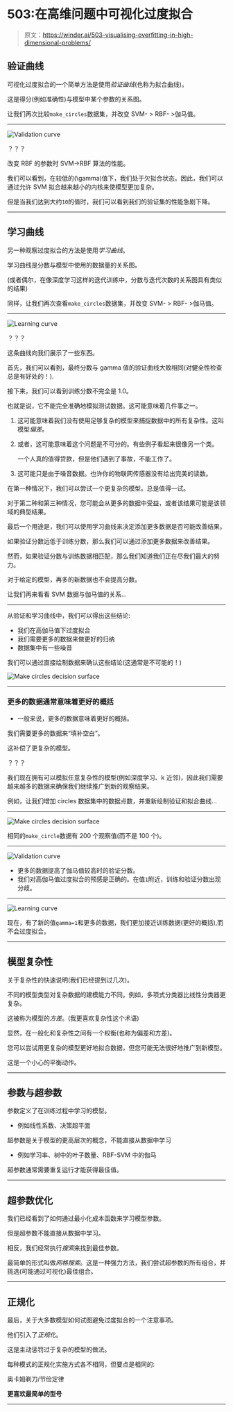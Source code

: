 # 503:在高维问题中可视化过度拟合

> 原文：<https://winder.ai/503-visualising-overfitting-in-high-dimensional-problems/>

## 验证曲线

可视化过度拟合的一个简单方法是使用*验证曲线*(也称为拟合曲线)。

这是得分(例如准确性)与模型中某个参数的关系图。

让我们再次比较`make_circles`数据集，并改变 SVM- > RBF- >伽马值。

* * *

![Validation curve](img/9293e3abfd7d7fb98fb60978688523dc.png)

？？？

改变 RBF 的参数时 SVM->RBF 算法的性能。

我们可以看到，在较低的\(\gamma\)值下，我们处于欠拟合状态。因此，我们可以通过允许 SVM 拟合越来越小的内核来使模型更加复杂。

但是当我们达到大约`10`的值时，我们可以看到我们的验证集的性能急剧下降。

* * *

## 学习曲线

另一种观察过度拟合的方法是使用*学习曲线*。

学习曲线是分数与模型中使用的数据量的关系图。

(或者偶尔，在像深度学习这样的迭代训练中，分数与迭代次数的关系图具有类似的结果)

同样，让我们再次查看`make_circles`数据集，并改变 SVM- > RBF- >伽马值。

* * *

![Learning curve](img/5f0177a9eff01ff5a4e44e3ddccf7c3a.png)

？？？

这条曲线向我们展示了一些东西。

首先，我们可以看到，最终分数与 gamma 值的验证曲线大致相同(对健全性检查总是有好处的！).

接下来，我们可以看到训练分数不完全是 1.0。

也就是说，它不能完全准确地模拟测试数据。这可能意味着几件事之一。

1.  这可能意味着我们没有使用足够复杂的模型来捕捉数据中的所有复杂性。这叫模型*偏差*。

2.  或者，这可能意味着这个问题是不可分的。有些例子看起来很像另一个类。

    一个人真的值得贷款，但是他们遇到了事故，不能工作了。

3.  这可能只是由于噪音数据。也许你的物联网传感器没有给出完美的读数。

在第一种情况下，我们可以尝试一个更复杂的模型。总是值得一试。

对于第二种和第三种情况，您可能会从更多的数据中受益，或者该结果可能是该领域的典型结果。

最后一个用途是，我们可以使用学习曲线来决定添加更多数据是否可能改善结果。

如果验证分数远低于训练分数，那么我们可以通过添加更多数据来改善结果。

然而，如果验证分数与训练数据相匹配，那么我们知道我们正在尽我们最大的努力。

对于给定的模型，再多的新数据也不会提高分数。

让我们再来看看 SVM 数据与伽马值的关系&mldr;

* * *

从验证和学习曲线中，我们可以得出这些结论:

*   我们在高伽马值下过度拟合
*   我们需要更多的数据来做更好的归纳
*   数据集中有一些噪音

我们可以通过直接绘制数据来确认这些结论(这通常是不可能的！)

![Make circles decision surface](img/e64c76e3126b3dfbc255f7f04c67a2e0.png)

* * *

### 更多的数据通常意味着更好的概括

*   一般来说，更多的数据意味着更好的概括。

我们需要更多的数据来“填补空白”。

这补偿了更复杂的模型。

？？？

我们现在拥有可以模拟任意复杂性的模型(例如深度学习、k 近邻)，因此我们需要越来越多的数据来确保我们继续推广到新的观察结果。

例如，让我们增加 circles 数据集中的数据点数，并重新绘制验证和拟合曲线&mldr;

* * *

![Make circles decision surface](img/f01c5ac72f4677606c89c4484db4d91a.png)

相同的`make_circle`数据有 200 个观察值(而不是 100 个)。

* * *

![Validation curve](img/497e4d5ece0e93c1205dcefa87bfc370.png)

*   更多的数据提高了伽马值较高时的验证分数。
*   我们对高伽马值过度拟合的预感是正确的。在值`1`附近，训练和验证分数出现分歧。

* * *

![Learning curve](img/07231f8f49fd28500bb0be42aea20b37.png)

现在，有了新的值`gamma=1`和更多的数据，我们更加接近训练数据(更好的概括),而不会过度拟合。

* * *

## 模型复杂性

关于复杂性的快速说明(我们已经提到过几次)。

不同的模型类型对复杂数据的建模能力不同。例如，多项式分类器比线性分类器更复杂。

这被称为模型的*方差*。(我更喜欢复杂性这个术语)

显然，在一般化和复杂性之间有一个权衡(也称为偏差和方差)。

您可以尝试用更复杂的模型更好地拟合数据，但您可能无法很好地推广到新模型。

这是一个小心的平衡动作。

* * *

## 参数与超参数

参数定义了在训练过程中学习的模型。

*   例如线性系数、决策超平面

超参数是关于模型的更高层次的概念，不能直接从数据中学习

*   例如学习率、树中的叶子数量、RBF-SVM 中的伽马

超参数通常需要重复运行才能获得最佳值。

* * *

## 超参数优化

我们已经看到了如何通过最小化成本函数来学习模型参数。

但是超参数不能直接从数据中学习。

相反，我们经常执行*搜索*来找到最佳参数。

最简单的形式叫做*网格搜索*。这是一种强力方法，我们尝试超参数的所有组合，并挑选(可能通过可视化)最佳组合。

* * *

## 正规化

最后，关于大多数模型如何试图避免过度拟合的一个注意事项。

他们引入了*正规化*。

这是主动惩罚过于复杂的模型的做法。

每种模式的正规化实施方式各不相同，但要点是相同的:

奥卡姆剃刀/节俭定律

**更喜欢最简单的型号**

* * *